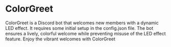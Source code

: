 # ColorGreet
ColorGreet is a Discord bot that welcomes new members with a dynamic LED effect. It requires some initial setup in the config.json file. The bot ensures a lively, colorful welcome while preventing misuse of the LED effect feature. Enjoy the vibrant welcomes with ColorGreet

